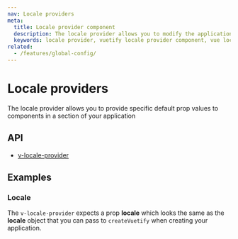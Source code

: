 ```yaml
---
nav: Locale providers
meta:
  title: Locale provider component
  description: The locale provider allows you to modify the application's current language scoped within a template
  keywords: locale provider, vuetify locale provider component, vue locale provider component
related:
  - /features/global-config/
---
```


# Locale providers

The locale provider allows you to provide specific default prop values to components in a section of your application

## API

- [v-locale-provider](/api/v-locale-provider)

## Examples

### Locale

The `v-locale-provider` expects a prop **locale** which looks the same as the **locale** object that you can pass to `createVuetify` when creating your application.

<backmatter />
